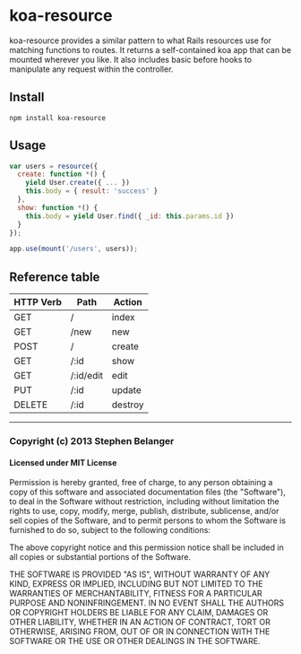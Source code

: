 # koa-resource

koa-resource provides a similar pattern to what Rails resources use for matching functions to routes. It returns a self-contained koa app that can be mounted wherever you like. It also includes basic before hooks to manipulate any request within the controller.

## Install

```
npm install koa-resource
```

## Usage

```javascript
var users = resource({
  create: function *() {
    yield User.create({ ... })
    this.body = { result: 'success' }
  },
  show: function *() {
    this.body = yield User.find({ _id: this.params.id })
  }
});

app.use(mount('/users', users));
```

## Reference table

| HTTP Verb | Path      | Action  |
| --------- | --------- | ------- |
| GET       | /         | index   |
| GET       | /new      | new     |
| POST      | /         | create  |
| GET       | /:id      | show    |
| GET       | /:id/edit | edit    |
| PUT       | /:id      | update  |
| DELETE    | /:id      | destroy |

---

### Copyright (c) 2013 Stephen Belanger
#### Licensed under MIT License

Permission is hereby granted, free of charge, to any person obtaining a copy of this software and associated documentation files (the "Software"), to deal in the Software without restriction, including without limitation the rights to use, copy, modify, merge, publish, distribute, sublicense, and/or sell copies of the Software, and to permit persons to whom the Software is furnished to do so, subject to the following conditions:

The above copyright notice and this permission notice shall be included in all copies or substantial portions of the Software.

THE SOFTWARE IS PROVIDED "AS IS", WITHOUT WARRANTY OF ANY KIND, EXPRESS OR IMPLIED, INCLUDING BUT NOT LIMITED TO THE WARRANTIES OF MERCHANTABILITY, FITNESS FOR A PARTICULAR PURPOSE AND NONINFRINGEMENT. IN NO EVENT SHALL THE AUTHORS OR COPYRIGHT HOLDERS BE LIABLE FOR ANY CLAIM, DAMAGES OR OTHER LIABILITY, WHETHER IN AN ACTION OF CONTRACT, TORT OR OTHERWISE, ARISING FROM, OUT OF OR IN CONNECTION WITH THE SOFTWARE OR THE USE OR OTHER DEALINGS IN THE SOFTWARE.
